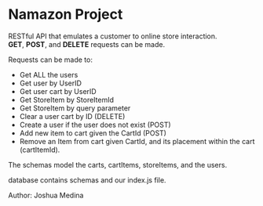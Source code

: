 # Namazon Project

RESTful API that emulates a customer to online store interaction.<br />
**GET**, **POST**, and **DELETE** requests can be made.<br />

Requests can be made to:<br />
* Get ALL the users
* Get user by UserID
* Get user cart by UserID
* Get StoreItem by StoreItemId
* Get StoreItem by query parameter
* Clear a user cart by ID (DELETE)
* Create a user if the user does not exist (POST)
* Add new item to cart given the CartId (POST)
* Remove an Item from cart given CartId, and its placement within the cart (cartItemId).

The schemas model the carts, cartItems, storeItems, and the users.<br />

database contains schemas and our index.js file.

Author: Joshua Medina